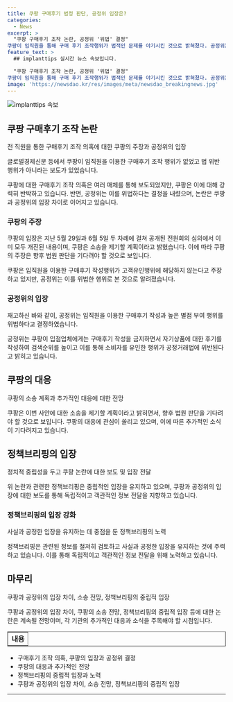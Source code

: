 ```yaml
---
title: 쿠팡 구매후기 법정 판단, 공정위 입장은?
categories:
  - News
excerpt: >
  "쿠팡 구매후기 조작 논란, 공정위 '위법' 결정" 
쿠팡이 임직원을 통해 구매 후기 조작행위가 법적인 문제를 야기시킨 것으로 밝혀졌다. 공정위는 이를 위반으로 판단하며, 쿠팡의 주장에 의문을 제기하고 향후 법정에서의 판결을 기다린다고 밝혔다. 관련된 소식에 대한 유의가 필요하다. (출처: 정책브리핑)
feature_text: >
  ## implanttips 실시간 뉴스 속보입니다.

  "쿠팡 구매후기 조작 논란, 공정위 '위법' 결정" 
쿠팡이 임직원을 통해 구매 후기 조작행위가 법적인 문제를 야기시킨 것으로 밝혀졌다. 공정위는 이를 위반으로 판단하며, 쿠팡의 주장에 의문을 제기하고 향후 법정에서의 판결을 기다린다고 밝혔다. 관련된 소식에 대한 유의가 필요하다. (출처: 정책브리핑)
image: 'https://newsdao.kr/res/images/meta/newsdao_breakingnews.jpg'
---
```


<p><img src="https://newsdao.kr/res/images/meta/newsdao_breakingnews.jpg" alt="implanttips 속보" /></p>

<h2 data-ke-size="size26">쿠팡 구매후기 조작 논란</h2>

<p>전 직원을 통한 구매후기 조작 의혹에 대한 쿠팡의 주장과 공정위의 입장</p>

<p>글로벌경제신문 등에서 쿠팡이 임직원을 이용한 구매후기 조작 행위가 없었고 법 위반 행위가 아니라는 보도가 있었습니다.</p>

<p data-ke-size="size16">쿠팡에 대한 구매후기 조작 의혹은 여러 매체를 통해 보도되었지만, 쿠팡은 이에 대해 강력히 반박하고 있습니다. 반면, 공정위는 이를 위법하다는 결정을 내렸으며, 논란은 쿠팡과 공정위의 입장 차이로 이어지고 있습니다.</p>

<h3>쿠팡의 주장</h3>

<p>쿠팡의 입장은 지난 5월 29일과 6월 5일 두 차례에 걸쳐 공개된 전원회의 심의에서 이미 모두 개진된 내용이며, 쿠팡은 소송을 제기할 계획이라고 밝혔습니다. 이에 따라 쿠팡의 주장은 향후 법원 판단을 기다려야 할 것으로 보입니다.</p>

<p data-ke-size="size16">쿠팡은 임직원을 이용한 구매후기 작성행위가 고객유인행위에 해당하지 않는다고 주장하고 있지만, 공정위는 이를 위법한 행위로 본 것으로 알려졌습니다.</p>

<h3>공정위의 입장</h3>

<p>재고하신 바와 같이, 공정위는 임직원을 이용한 구매후기 작성과 높은 별점 부여 행위를 위법하다고 결정하였습니다.</p>

<p data-ke-size="size16">공정위는 쿠팡이 입점업체에게는 구매후기 작성을 금지하면서 자기상품에 대한 후기를 작성하여 검색순위를 높이고 이를 통해 소비자를 유인한 행위가 공정거래법에 위반된다고 밝히고 있습니다.</p>

<h2 data-ke-size="size26">쿠팡의 대응</h2>

<p>쿠팡의 소송 계획과 추가적인 대응에 대한 전망</p>

<p data-ke-size="size16">쿠팡은 이번 사안에 대한 소송을 제기할 계획이라고 밝히면서, 향후 법원 판단을 기다려야 할 것으로 보입니다. 쿠팡의 대응에 관심이 쏠리고 있으며, 이에 따른 추가적인 소식이 기다려지고 있습니다.</p>

<h2 data-ke-size="size26">정책브리핑의 입장</h2>

<p>정치적 중립성을 두고 쿠팡 논란에 대한 보도 및 입장 전달</p>

<p data-ke-size="size16">위 논란과 관련한 정책브리핑은 중립적인 입장을 유지하고 있으며, 쿠팡과 공정위의 입장에 대한 보도를 통해 독립적이고 객관적인 정보 전달을 지향하고 있습니다.</p>

<h3>정책브리핑의 입장 강화</h3>

<p>사실과 공정한 입장을 유지하는 데 중점을 둔 정책브리핑의 노력</p>

<p data-ke-size="size16">정책브리핑은 관련된 정보를 철저히 검토하고 사실과 공정한 입장을 유지하는 것에 주력하고 있습니다. 이를 통해 독립적이고 객관적인 정보 전달을 위해 노력하고 있습니다.</p>

<h2 data-ke-size="size26">마무리</h2>

<p>쿠팡과 공정위의 입장 차이, 소송 전망, 정책브리핑의 중립적 입장</p>

<p data-ke-size="size16">쿠팡과 공정위의 입장 차이, 쿠팡의 소송 전망, 정책브리핑의 중립적 입장 등에 대한 논란은 계속될 전망이며, 각 기관의 추가적인 대응과 소식을 주목해야 할 시점입니다.</p>

<table style="width: 100%;" border="1">
<tbody>
<tr>
<td style="text-align: center; height: 17px;"><b>내용</b></td>
</tr>
</tbody>
</table>

<ul>
    <li>구매후기 조작 의혹, 쿠팡의 입장과 공정위 결정</li>
    <li>쿠팡의 대응과 추가적인 전망</li>
    <li>정책브리핑의 중립적 입장과 노력</li>
    <li>쿠팡과 공정위의 입장 차이, 소송 전망, 정책브리핑의 중립적 입장</li>
</ul>

<p><hr></p>


